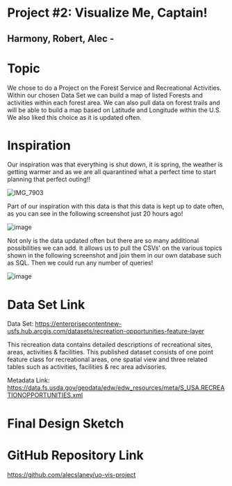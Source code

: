 # Project #2: Visualize Me, Captain!
## Harmony, Robert, Alec -

# Topic

We chose to do a Project on the Forest Service and Recreational Activities.  Within our chosen Data Set we can build a map of listed Forests and activities within each forest area. We can also pull data on forest trails and will be able to build a map based on Latitude and Longitude within the U.S.  We also liked this choice as it is updated often.  

# Inspiration

Our inspiration was that everything is shut down, it is spring, the weather is getting warmer and as we are all quarantined what a perfect time to start planning that perfect outing!!

![IMG_7903](https://user-images.githubusercontent.com/57730593/79036280-a1903d80-7b7b-11ea-8732-962c3ba09238.jpg)

Part of our inspiration with this data is that this data is kept up to date often, as you can see in the following screenshot just 20 hours ago!  

![image](https://user-images.githubusercontent.com/57730593/79036857-22056d00-7b81-11ea-8b4c-87351add28d5.png)

Not only is the data updated often but there are so many additional possibilities we can add. It allows us to pull the CSVs' on the various topics shown in the following screenshot and join them in our own database such as SQL.  Then we could run any number of queries!

![image](https://user-images.githubusercontent.com/57730593/79037260-2717eb80-7b84-11ea-83d3-ab5f7aaa2e4c.png)

# Data Set Link

Data Set: https://enterprisecontentnew-usfs.hub.arcgis.com/datasets/recreation-opportunities-feature-layer

This recreation data contains detailed descriptions of recreational sites, areas, activities & facilities. This published dataset consists of one point feature class for recreational areas, one spatial view and three related tables such as activities, facilities & rec area advisories. 

Metadata Link:  https://data.fs.usda.gov/geodata/edw/edw_resources/meta/S_USA.RECREATIONOPPORTUNITIES.xml

# Final Design Sketch



# GitHub Repository Link

https://github.com/alecslaney/uo-vis-project
